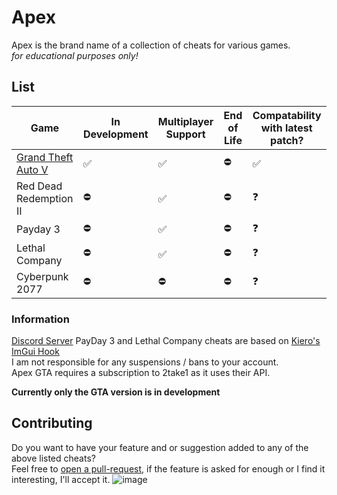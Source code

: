 # Apex 

Apex is the brand name of a collection of cheats for various games. \
*for educational purposes only!*

## List
Game | In Development | Multiplayer Support | End of Life | Compatability with latest patch?
------------ | ------------- | ------------- | ------------- | -------------
[Grand Theft Auto V](https://github.com/Unknxwn007/Apex/tree/main/grandtheftautov) | ✅ | ✅ | ⛔ | ✅
Red Dead Redemption II | ⛔ | ✅ | ⛔ | ❓
Payday 3 | ⛔ | ✅ | ⛔ | ❓
Lethal Company | ⛔ | ✅ | ⛔ | ❓
Cyberpunk 2077 | ⛔ | ⛔ | ⛔ | ❓

### Information
[Discord Server](https://discord.gg/Hc9dUjFr)
PayDay 3 and Lethal Company cheats are based on [Kiero's ImGui Hook](https://github.com/rdbo/ImGui-DirectX-11-Kiero-Hook) \
I am not responsible for any suspensions / bans to your account. \
Apex GTA requires a subscription to 2take1 as it uses their API.

**Currently only the GTA version is in development**

## Contributing
Do you want to have your feature and or suggestion added to any of the above listed cheats? \
Feel free to [open a pull-request](https://github.com/Unknxwn007/Apex/pulls), if the feature is asked for enough or I find it interesting, I'll accept it. 
![image](https://github.com/Unknxwn007/Apex/assets/122758988/88407abf-a254-4f39-b27d-0394bb1a0008)
